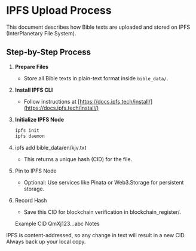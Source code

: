 # IPFS Upload Process

This document describes how Bible texts are uploaded and stored on IPFS (InterPlanetary File System).

## Step-by-Step Process

1. **Prepare Files**
   - Store all Bible texts in plain-text format inside `bible_data/`.

2. **Install IPFS CLI**
   - Follow instructions at [https://docs.ipfs.tech/install/](https://docs.ipfs.tech/install/)

3. **Initialize IPFS Node**
   ```bash
   ipfs init
   ipfs daemon
4. ipfs add bible_data/en/kjv.txt
    - This returns a unique hash (CID) for the file.
5. Pin to IPFS Node
     - Optional: Use services like Pinata or Web3.Storage for persistent storage.
6. Record Hash
     - Save this CID for blockchain verification in blockchain_register/.
     
      Example CID
   QmXj123...abc
   Notes

IPFS is content-addressed, so any change in text will result in a new CID.
Always back up your local copy.
